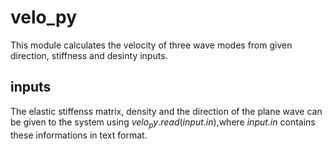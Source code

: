 # velo_py
This module calculates the velocity of three wave modes from given direction, stiffness and desinty inputs.
## inputs
The elastic stiffenss matrix, density and the direction of the plane wave can be given to the system using $velo_py.read(input.in)$,where *input.in* contains these informations in text format.

